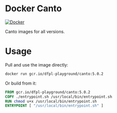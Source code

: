 # Docker Canto

[![Docker](https://github.com/ansybl/docker-canto/actions/workflows/build.yml/badge.svg)](https://github.com/ansybl/docker-canto/actions/workflows/build.yml)

Canto images for all versions.

# Usage

Pull and use the image directly:

```sh
docker run gcr.io/dfpl-playground/canto:5.0.2
```

Or build from it:

```dockerfile
FROM gcr.io/dfpl-playground/canto:5.0.2
COPY ./entrypoint.sh /usr/local/bin/entrypoint.sh
RUN chmod u+x /usr/local/bin/entrypoint.sh
ENTRYPOINT [ "/usr/local/bin/entrypoint.sh" ]
```
